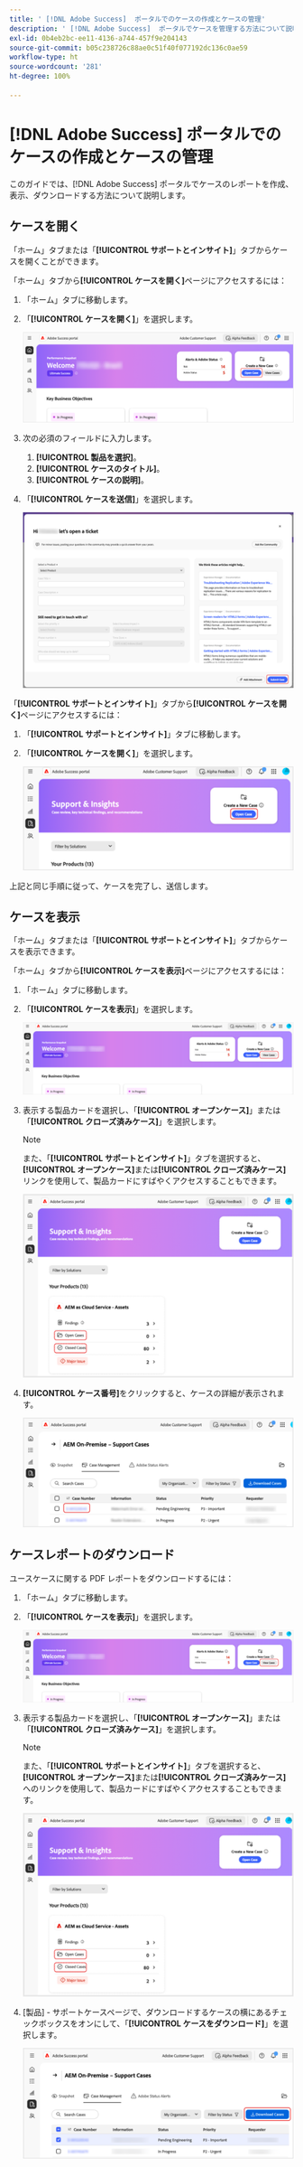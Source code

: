```yaml
---
title: ' [!DNL Adobe Success]  ポータルでのケースの作成とケースの管理'
description: ' [!DNL Adobe Success]  ポータルでケースを管理する方法について説明します。'
exl-id: 0b4eb2bc-ee11-4136-a744-457f9e204143
source-git-commit: b05c238726c88ae0c51f40f077192dc136c0ae59
workflow-type: ht
source-wordcount: '281'
ht-degree: 100%

---
```


# [!DNL Adobe Success] ポータルでのケースの作成とケースの管理

このガイドでは、[!DNL Adobe Success] ポータルでケースのレポートを作成、表示、ダウンロードする方法について説明します。

## ケースを開く

「ホーム」タブまたは「**[!UICONTROL サポートとインサイト]**」タブからケースを開くことができます。

「ホーム」タブから&#x200B;**[!UICONTROL ケースを開く]**&#x200B;ページにアクセスするには：

1. 「ホーム」タブに移動します。
1. 「**[!UICONTROL ケースを開く]**」を選択します。


   ![Adobe Success ポータルのホームページの「ケースを開く」](../../assets/adobe-success-portal-home-page-open-case.png)



1. 次の必須のフィールドに入力します。
   1. **[!UICONTROL 製品を選択]**。
   1. **[!UICONTROL ケースのタイトル]**。
   1. **[!UICONTROL ケースの説明]**。
1. 「**[!UICONTROL ケースを送信]**」を選択します。



   ![Adobe Success ポータルの「ケースを送信」](../../assets/adobe-success-portal-submit-case.png)




「**[!UICONTROL サポートとインサイト]**」タブから&#x200B;**[!UICONTROL ケースを開く]**&#x200B;ページにアクセスするには：

1. 「**[!UICONTROL サポートとインサイト]**」タブに移動します。
1. 「**[!UICONTROL ケースを開く]**」を選択します。



   ![Adobe Success ポータルのサポートとインサイトの「ケースを開く」](../../assets/adobe-success-portal-support-insights-open-case.png)



上記と同じ手順に従って、ケースを完了し、送信します。

## ケースを表示

「ホーム」タブまたは「**[!UICONTROL サポートとインサイト]**」タブからケースを表示できます。

「ホーム」タブから&#x200B;**[!UICONTROL ケースを表示]**&#x200B;ページにアクセスするには：

1. 「ホーム」タブに移動します。
1. 「**[!UICONTROL ケースを表示]**」を選択します。



   ![Adobe Success ポータルの「ケースを表示」](../../assets/adobe-success-portal-view-cases.png)



1. 表示する製品カードを選択し、「**[!UICONTROL オープンケース]**」または「**[!UICONTROL クローズ済みケース]**」を選択します。

   >[!NOTE]
   >
   >また、「**[!UICONTROL サポートとインサイト]**」タブを選択すると、**[!UICONTROL オープンケース]**&#x200B;または&#x200B;**[!UICONTROL クローズ済みケース]**&#x200B;リンクを使用して、製品カードにすばやくアクセスすることもできます。



   ![Adobe Success ポータルの「オープンケース」と「クローズ済みケース」](../../assets/adobe-success-portal-open-case-closed-case.png)



1. **[!UICONTROL ケース番号]**&#x200B;をクリックすると、ケースの詳細が表示されます。



   ![Adobe Success ポータルのケース番号](../../assets/adobe-success-portal-case-number.png)



## ケースレポートのダウンロード

ユースケースに関する PDF レポートをダウンロードするには：

1. 「ホーム」タブに移動します。
1. 「**[!UICONTROL ケースを表示]**」を選択します。


   ![Adobe Success ポータルの「ケースを表示」](../../assets/adobe-success-portal-view-cases.png)


1. 表示する製品カードを選択し、「**[!UICONTROL オープンケース]**」または「**[!UICONTROL クローズ済みケース]**」を選択します。

   >[!NOTE]
   >
   >また、「**[!UICONTROL サポートとインサイト]**」タブを選択すると、**[!UICONTROL オープンケース]**&#x200B;または&#x200B;**[!UICONTROL クローズ済みケース]**&#x200B;へのリンクを使用して、製品カードにすばやくアクセスすることもできます。

   ![Adobe Success ポータルの「オープンケース」と「クローズ済みケース」](../../assets/adobe-success-portal-open-case-closed-case.png)

1. [製品] - サポートケースページで、ダウンロードするケースの横にあるチェックボックスをオンにして、「**[!UICONTROL ケースをダウンロード]**」を選択します。

   ![Adobe Success ポータルの「ケースをダウンロード」](../../assets/adobe-success-portal-download-cases.png)

